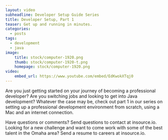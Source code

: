 ```yaml
---
layout: video
subheadline: Developer Setup Guide Series
title: Developer Setup, Part 1
teaser: Get up and running in minutes.
categories:
  - posts
tags:
  - development
  - java
image:
    title: stock/computer-1920.png
    thumb: stock/computer-1920-t.png
    homepage: stock/computer-1920.png
video:
    embed_url: https://www.youtube.com/embed/EdKwokXTqj0
---
```

Are you just getting started on your journey of becoming a professional developer? Are you switching jobs and looking to get into Java development? Whatever the case may be, check out part 1 in our series on setting up a professional development environment from scratch, using a Mac and an internet connection.

Have questions or comments? Send questions to contact at insource.io. Looking for a new challenge and want to come work with some of the best talent in the Omaha area? Send a resume to careers at insource.io.